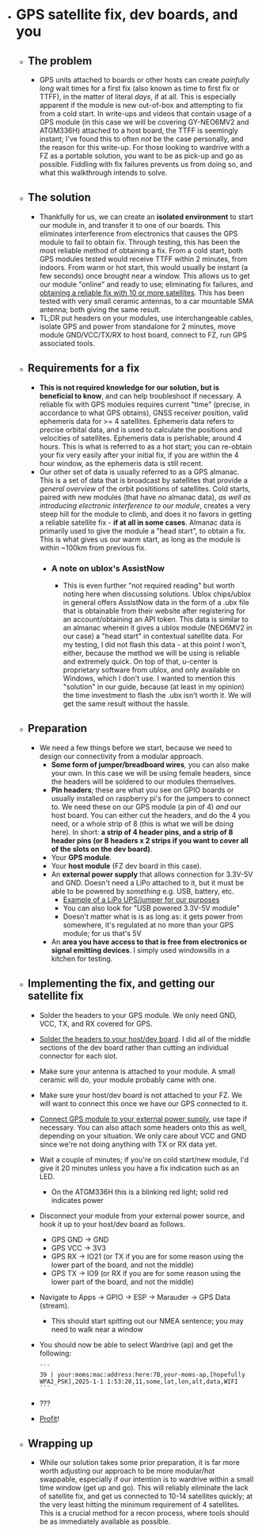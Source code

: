 - # GPS satellite fix, dev boards, and you
	- ## The problem
		- GPS units attached to boards or other hosts can create *painfully long* wait times for a first fix (also known as time to first fix or TTFF), in the matter of literal *days*, if at all. This is especially apparent if the module is new out-of-box and attempting to fix from a cold start. In write-ups and videos that contain usage of a GPS module (in this case we will be covering GY-NEO6MV2 and ATGM336H) attached to a host board, the TTFF is seemingly instant; I've found this to often *not* be the case personally, and the reason for this write-up. For those looking to wardrive with a FZ as a portable solution, you want to be as pick-up and go as possible. Fiddling with fix failures prevents us from doing so, and what this walkthrough intends to solve.
	- ## The solution
		- Thankfully for us, we can create an **isolated environment** to start our module in, and transfer it to one of our boards. This eliminates interference from electronics that causes the GPS module to fail to obtain fix. Through testing, this has been the most reliable method of obtaining a fix. From a cold start, both GPS modules tested would receive TTFF within 2 minutes, from indoors. From warm or hot start, this would usually be instant (a few seconds) once brought near a window. This allows us to get our module "online" and ready to use; eliminating fix failures, and [obtaining a reliable fix with 10 or more satellites](https://imgur.com/a/ZgTs9xx). This has been tested with very small ceramic antennas, to a car mountable SMA antenna; both giving the same result.
		- TL;DR put headers on your modules, use interchangeable cables, isolate GPS and power from standalone for 2 minutes, move module GND/VCC/TX/RX to host board, connect to FZ, run GPS associated tools.
	- ## Requirements for a fix
		- **This is not required knowledge for our solution, but is beneficial to know**, and can help troubleshoot if necessary. A reliable fix with GPS modules requires current "time" (precise, in accordance to what GPS obtains), GNSS receiver position, valid ephemeris data for >= 4 satellites. Ephemeris data refers to precise orbital data, and is used to calculate the positions and velocities of satellites. Ephemeris data is perishable; around 4 hours. This is what is referred to as a hot start; you can re-obtain your fix very easily after your initial fix, if you are within the 4 hour window, as the ephemeris data is still recent.
		- Our other set of data is usually referred to as a GPS almanac. This is a set of data that is broadcast by satellites that provide a *general overview* of the orbit posititions of satellites. Cold starts, paired with new modules (that have *no* almanac data), *as well as introducing electronic interference to our module*, creates a very steep hill for the module to climb, and does it no favors in getting a reliable satellite fix - **if at all in some cases**. Almanac data is primarily used to give the module a "head start", to obtain a fix. This is what gives us our warm start, as long as the module is within ~100km from previous fix.
			- ### A note on ublox's AssistNow
				- This is even further "not required reading" but worth noting here when discussing solutions. Ublox chips/ublox in general offers AssistNow data in the form of a .ubx file that is obtainable from their website after registering for an account/obtaining an API token. This data is similar to an almanac wherein it gives a ublox module (NEO6MV2 in our case) a "head start" in contextual satellite data. For my testing, I did not flash this data - at this point I won't, either, because the method we will be using is reliable and extremely quick. On top of that, u-center is proprietary software from ublox, and only available on Windows, which I don't use. I wanted to mention this "solution" in our guide, because (at least in my opinion) the time investment to flash the .ubx isn't worth it. We will get the same result without the hassle.
	- ## Preparation
		- We need a few things before we start, because we need to design our connectivity from a modular approach.
			- **Some form of jumper/breadboard wires**, you can also make your own. In this case we will be using female headers, since the headers will be soldered to our modules themselves.
			- **Pin headers**; these are what you see on GPIO boards or usually installed on raspberry pi's for the jumpers to connect to. We need these on our GPS module (a pin of 4) *and* our host board. You can either cut the headers, and do the 4 you need, or a whole strip of 8 (this is what we will be doing here). In short: **a strip of 4 header pins, and a strip of 8 header pins (or 8 headers x 2 strips if you want to cover all of the slots on the dev board)**.
			- Your **GPS module**.
			- Your **host module** (FZ dev board in this case).
			- An **external power supply** that allows connection for 3.3V-5V and GND. Doesn't need a LiPo attached to it, but it must be able to be powered by *something* e.g. USB, battery, etc.
				- [Example of a LiPo UPS/jumper for our purposes](https://imgur.com/a/IU3owOH)
				- You can also look for "USB powered 3.3V-5V module"
				- Doesn't matter what is is as long as: it gets power from somewhere, it's regulated at no more than your GPS module; for us that's 5V
			- An **area you have access to that is free from electronics or signal emitting devices**. I simply used windowsills in a kitchen for testing.
	- ## Implementing the fix, and getting our satellite fix
		- Solder the headers to your GPS module. We only need GND, VCC, TX, and RX covered for GPS.
		- [Solder the headers to your host/dev board](https://imgur.com/a/ni6Vvfs). I did all of the middle sections of the dev board rather than cutting an individual connector for each slot.
		- Make sure your antenna is attached to your module. A small ceramic will do, your module probably came with one.
		- Make sure your host/dev board is not attached to your FZ. We will want to connect this once we have our GPS connected to it.
		- [Connect GPS module to your external power supply](https://imgur.com/a/SQfrwWq), use tape if necessary. You can also attach some headers onto this as well, depending on your situation. We only care about VCC and GND since we're not doing anything with TX or RX data yet.
		- Wait a couple of minutes; if you're on cold start/new module, I'd give it 20 minutes unless you have a fix indication such as an LED.
			- On the ATGM336H this is a blinking red light; solid red indicates power
		- Disconnect your module from your external power source, and hook it up to your host/dev board as follows.
			- GPS GND -> GND
			- GPS VCC -> 3V3
			- GPS RX -> IO21 (or TX if you are for some reason using the lower part of the board, and not the middle)
			- GPS TX -> IO9 (or RX if you are for some reason using the lower part of the board, and not the middle)
		- Navigate to Apps -> GPIO -> ESP -> Marauder -> GPS Data (stream).
			- This should start spitting out our NMEA sentence; you may need to walk near a window
		- You should now be able to select Wardrive (ap) and get the following:

			  ```
			  39 | your:moms:mac:address:here:7B,your-moms-ap,[hopefully WPA2_PSK],2025-1-1 1:53:20,11,some,lat,lon,alt,data,WIFI
			  ```
		- ???
		- [Profit](https://imgur.com/a/Z3ywG9m)!
	- ## Wrapping up
		- While our solution takes some prior preparation, it is far more worth adjusting our approach to be more modular/hot swappable, especially if our intention is to wardrive within a small time window (get up and go). This will reliably eliminate the lack of satellite fix, and get us connected to 10-14 satellites quickly; at the very least hitting the minimum requirement of 4 satellites. This is a crucial method for a recon process, where tools should be as immediately available as possible.
